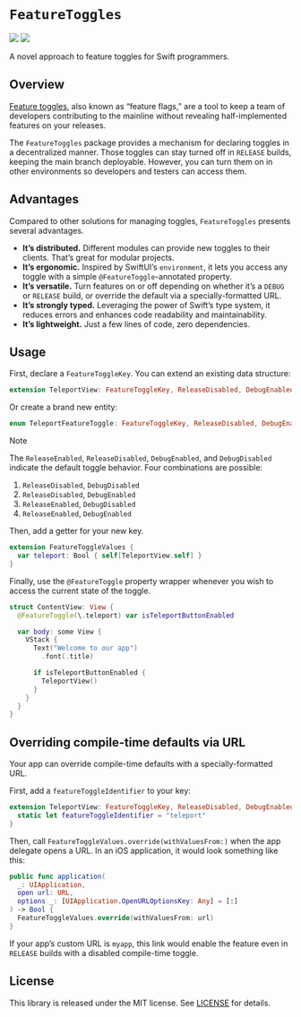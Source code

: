 # ``FeatureToggles``

[![](https://img.shields.io/endpoint?url=https%3A%2F%2Fswiftpackageindex.com%2Fapi%2Fpackages%2Finvia-flights%2Fswift-feature-toggles%2Fbadge%3Ftype%3Dswift-versions)](https://swiftpackageindex.com/invia-flights/swift-feature-toggles)
[![](https://img.shields.io/endpoint?url=https%3A%2F%2Fswiftpackageindex.com%2Fapi%2Fpackages%2Finvia-flights%2Fswift-feature-toggles%2Fbadge%3Ftype%3Dplatforms)](https://swiftpackageindex.com/invia-flights/swift-feature-toggles)

A novel approach to feature toggles for Swift programmers.

## Overview

[Feature toggles](https://martinfowler.com/bliki/FeatureFlag.html), also known
as “feature flags,” are a tool to keep a team of developers contributing to
the mainline without revealing half-implemented features on your releases. 

The `FeatureToggles` package provides a mechanism for declaring toggles
in a decentralized manner. Those toggles can stay turned off in `RELEASE` builds, 
keeping the main branch deployable. However, you can turn them on in other 
environments so developers and testers can access them.

## Advantages

Compared to other solutions for managing toggles, `FeatureToggles` 
presents several advantages. 

* **It’s distributed.** Different modules can provide new toggles to their clients. That’s great for modular projects.
* **It’s ergonomic.** Inspired by SwiftUI’s `environment`, it lets you access any toggle with a simple `@FeatureToggle`-annotated property.
* **It’s versatile.** Turn features on or off depending on whether it’s a `DEBUG` or `RELEASE` build, or override the default via a specially-formatted URL.
* **It’s strongly typed.** Leveraging the power of Swift’s type system, it reduces errors and enhances code readability and maintainability.
* **It’s lightweight.** Just a few lines of code, zero dependencies.

## Usage

First, declare a `FeatureToggleKey`. You can extend an existing data structure:

```swift
extension TeleportView: FeatureToggleKey, ReleaseDisabled, DebugEnabled {}
```

Or create a brand new entity:

```swift
enum TeleportFeatureToggle: FeatureToggleKey, ReleaseDisabled, DebugEnabled {}
```

> [!NOTE]
> The `ReleaseEnabled`, `ReleaseDisabled`, `DebugEnabled`, and `DebugDisabled`
> indicate the default toggle behavior. Four combinations are possible:
> 1. `ReleaseDisabled`, `DebugDisabled`
> 2. `ReleaseDisabled`, `DebugEnabled`
> 3. `ReleaseEnabled`, `DebugDisabled`
> 4. `ReleaseEnabled`, `DebugEnabled`

Then, add a getter for your new key.

```swift
extension FeatureToggleValues {
  var teleport: Bool { self[TeleportView.self] }
}
```
 
Finally, use the `@FeatureToggle` property wrapper whenever
you wish to access the current state of the toggle.

```swift
struct ContentView: View {
  @FeatureToggle(\.teleport) var isTeleportButtonEnabled

  var body: some View {
    VStack {
      Text("Welcome to our app")
        .font(.title)

      if isTeleportButtonEnabled {
        TeleportView()
      }
    }
  }
}
```

## Overriding compile-time defaults via URL

Your app can override compile-time defaults with a specially-formatted URL.

First, add a `featureToggleIdentifier` to your key:

```swift
extension TeleportView: FeatureToggleKey, ReleaseDisabled, DebugEnabled {
  static let featureToggleIdentifier = "teleport"
}
``` 

Then, call `FeatureToggleValues.override(withValuesFrom:)` when the app delegate opens a URL.
In an iOS application, it would look something like this:

```swift
public func application(
  _: UIApplication,
  open url: URL,
  options _: [UIApplication.OpenURLOptionsKey: Any] = [:]
) -> Bool {
  FeatureToggleValues.override(withValuesFrom: url)
}
```

If your app’s custom URL is `myapp`, this link would enable the feature
even in `RELEASE` builds with a disabled compile-time toggle.

## License

This library is released under the MIT license. See [LICENSE](LICENSE) for details.
